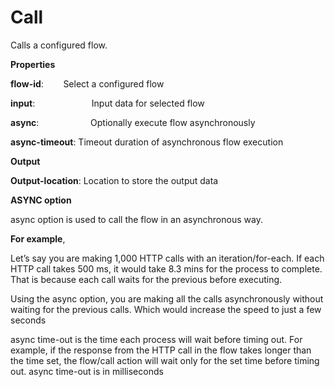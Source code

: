 # Call

Calls a configured flow.

 **Properties**
 

**flow-id**:                    Select a configured flow

**input**:                       Input data for selected flow

**async**:                     Optionally execute flow asynchronously

**async-timeout**: Timeout duration of asynchronous flow execution

 **Output**
 

**Output-location**: Location to store the output data

**ASYNC option**

async option is used to call the flow in an asynchronous way.

**For example**,

Let’s say you are making 1,000 HTTP calls with an iteration/for-each. If each HTTP call takes 500 ms, it would take 8.3 mins for the process to complete. That is because each call waits for the previous before executing.

Using the async option, you are making all the calls asynchronously without waiting for the previous calls. Which would increase the speed to just a few seconds

async time-out is the time each process will wait before timing out. For example, if the response from the HTTP call in the flow takes longer than the time set, the flow/call action will wait only for the set time before timing out. async time-out is in milliseconds